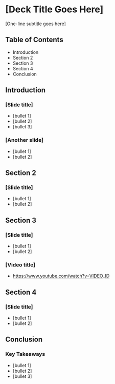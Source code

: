 # [Deck Title Goes Here]
[One-line subtitle goes here]

## Table of Contents
- Introduction
- Section 2
- Section 3
- Section 4
- Conclusion

## Introduction
### [Slide title]
- [bullet 1]
- [bullet 2]
- [bullet 3]

### [Another slide]
- [bullet 1]
- [bullet 2]

## Section 2
### [Slide title]
- [bullet 1]
- [bullet 2]

## Section 3
### [Slide title]
- [bullet 1]
- [bullet 2]

### [Video title]
- https://www.youtube.com/watch?v=VIDEO_ID

## Section 4
### [Slide title]
- [bullet 1]
- [bullet 2]

## Conclusion
### Key Takeaways
- [bullet 1]
- [bullet 2]
- [bullet 3]
